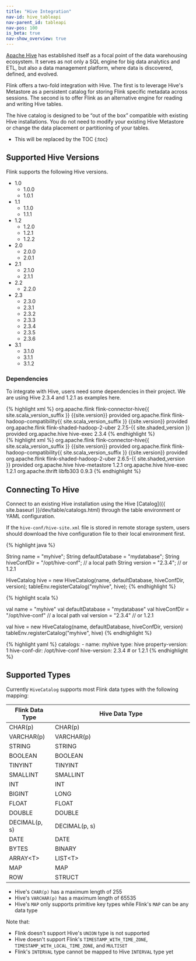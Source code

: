```yaml
---
title: "Hive Integration"
nav-id: hive_tableapi
nav-parent_id: tableapi
nav-pos: 100
is_beta: true
nav-show_overview: true
---
```

<!--
Licensed to the Apache Software Foundation (ASF) under one
or more contributor license agreements.  See the NOTICE file
distributed with this work for additional information
regarding copyright ownership.  The ASF licenses this file
to you under the Apache License, Version 2.0 (the
"License"); you may not use this file except in compliance
with the License.  You may obtain a copy of the License at

  http://www.apache.org/licenses/LICENSE-2.0

Unless required by applicable law or agreed to in writing,
software distributed under the License is distributed on an
"AS IS" BASIS, WITHOUT WARRANTIES OR CONDITIONS OF ANY
KIND, either express or implied.  See the License for the
specific language governing permissions and limitations
under the License.
-->

[Apache Hive](https://hive.apache.org/) has established itself as a focal point of the data warehousing ecosystem.
It serves as not only a SQL engine for big data analytics and ETL, but also a data management platform, where data is discovered, defined, and evolved.

Flink offers a two-fold integration with Hive.
The first is to leverage Hive's Metastore as a persistent catalog for storing Flink specific metadata across sessions.
The second is to offer Flink as an alternative engine for reading and writing Hive tables.

The hive catalog is designed to be “out of the box” compatible with existing Hive installations.
You do not need to modify your existing Hive Metastore or change the data placement or partitioning of your tables.

* This will be replaced by the TOC
{:toc}

## Supported Hive Versions

Flink supports the following Hive versions.

- 1.0
    - 1.0.0
    - 1.0.1
- 1.1
    - 1.1.0
    - 1.1.1
- 1.2
    - 1.2.0
    - 1.2.1
    - 1.2.2
- 2.0
    - 2.0.0
    - 2.0.1
- 2.1
    - 2.1.0
    - 2.1.1
- 2.2
    - 2.2.0
- 2.3
    - 2.3.0
    - 2.3.1
    - 2.3.2
    - 2.3.3
    - 2.3.4
    - 2.3.5
    - 2.3.6
- 3.1
    - 3.1.0
    - 3.1.1
    - 3.1.2

### Dependencies

To integrate with Hive, users need some dependencies in their project. We are using Hive 2.3.4 and 1.2.1 as examples here.

<div class="codetabs" markdown="1">
<div data-lang="Hive 2.3.4" markdown="1">
{% highlight xml %}
<dependency>
  <groupId>org.apache.flink</groupId>
  <artifactId>flink-connector-hive{{ site.scala_version_suffix }}</artifactId>
  <version>{{site.version}}</version>
  <scope>provided</scope>
</dependency>

<!-- Hadoop Dependencies -->

<dependency>
  <groupId>org.apache.flink</groupId>
  <artifactId>flink-hadoop-compatibility{{ site.scala_version_suffix }}</artifactId>
  <version>{{site.version}}</version>
  <scope>provided</scope>
</dependency>

<!-- Pick the correct Hadoop dependency for your project.
Hive 2.3.4 is built with Hadoop 2.7.2. We pick 2.7.5 which flink-shaded-hadoop is pre-built with,
 but users can pick their own hadoop version, as long as it's compatible with Hadoop 2.7.2 -->

<dependency>
  <groupId>org.apache.flink</groupId>
  <artifactId>flink-shaded-hadoop-2-uber</artifactId>
  <version>2.7.5-{{ site.shaded_version }}</version>
  <scope>provided</scope>
</dependency>

<!-- Hive Metastore -->
<dependency>
    <groupId>org.apache.hive</groupId>
    <artifactId>hive-exec</artifactId>
    <version>2.3.4</version>
</dependency>
{% endhighlight %}
</div>

<div data-lang="Hive 1.2.1" markdown="1">
{% highlight xml %}
<dependency>
  <groupId>org.apache.flink</groupId>
  <artifactId>flink-connector-hive{{ site.scala_version_suffix }}</artifactId>
  <version>{{site.version}}</version>
  <scope>provided</scope>
</dependency>

<!-- Hadoop Dependencies -->

<dependency>
  <groupId>org.apache.flink</groupId>
  <artifactId>flink-hadoop-compatibility{{ site.scala_version_suffix }}</artifactId>
  <version>{{site.version}}</version>
  <scope>provided</scope>
</dependency>

<!-- Pick the correct Hadoop dependency for your project.
Hive 1.2.1 is built with Hadoop 2.6.0. We pick 2.6.5 which flink-shaded-hadoop is pre-built with,
but users can pick their own hadoop version, as long as it's compatible with Hadoop 2.6.0 -->

<dependency>
  <groupId>org.apache.flink</groupId>
  <artifactId>flink-shaded-hadoop-2-uber</artifactId>
  <version>2.6.5-{{ site.shaded_version }}</version>
  <scope>provided</scope>
</dependency>

<!-- Hive Metastore -->
<dependency>
    <groupId>org.apache.hive</groupId>
    <artifactId>hive-metastore</artifactId>
    <version>1.2.1</version>
</dependency>

<dependency>
    <groupId>org.apache.hive</groupId>
    <artifactId>hive-exec</artifactId>
    <version>1.2.1</version>
</dependency>

<dependency>
    <groupId>org.apache.thrift</groupId>
    <artifactId>libfb303</artifactId>
    <version>0.9.3</version>
</dependency>
{% endhighlight %}
</div>
</div>

## Connecting To Hive

Connect to an existing Hive installation using the Hive [Catalog]({{ site.baseurl }}/dev/table/catalogs.html) through the table environment or YAML configuration.

If the `hive-conf/hive-site.xml` file is stored in remote storage system, users should download 
the hive configuration file to their local environment first. 

<div class="codetabs" markdown="1">
<div data-lang="Java" markdown="1">
{% highlight java %}

String name            = "myhive";
String defaultDatabase = "mydatabase";
String hiveConfDir     = "/opt/hive-conf"; // a local path
String version         = "2.3.4"; // or 1.2.1

HiveCatalog hive = new HiveCatalog(name, defaultDatabase, hiveConfDir, version);
tableEnv.registerCatalog("myhive", hive);
{% endhighlight %}
</div>
<div data-lang="Scala" markdown="1">
{% highlight scala %}

val name            = "myhive"
val defaultDatabase = "mydatabase"
val hiveConfDir     = "/opt/hive-conf" // a local path
val version         = "2.3.4" // or 1.2.1

val hive = new HiveCatalog(name, defaultDatabase, hiveConfDir, version)
tableEnv.registerCatalog("myhive", hive)
{% endhighlight %}
</div>
<div data-lang="YAML" markdown="1">
{% highlight yaml %}
catalogs:
   - name: myhive
     type: hive
     property-version: 1
     hive-conf-dir: /opt/hive-conf
     hive-version: 2.3.4 # or 1.2.1
{% endhighlight %}
</div>
</div>

## Supported Types

Currently `HiveCatalog` supports most Flink data types with the following mapping:

<table class="table table-bordered">
  <thead>
    <tr>
      <th class="text-center" style="width: 25%">Flink Data Type</th>
      <th class="text-center">Hive Data Type</th>
    </tr>
  </thead>
  <tbody>
    <tr>
        <td class="text-center">CHAR(p)</td>
        <td class="text-center">CHAR(p)</td>
    </tr>
    <tr>
        <td class="text-center">VARCHAR(p)</td>
        <td class="text-center">VARCHAR(p)</td>
    </tr>
        <tr>
        <td class="text-center">STRING</td>
        <td class="text-center">STRING</td>
    </tr>
    <tr>
        <td class="text-center">BOOLEAN</td>
        <td class="text-center">BOOLEAN</td>
    </tr>
    <tr>
        <td class="text-center">TINYINT</td>
        <td class="text-center">TINYINT</td>
    </tr>
    <tr>
        <td class="text-center">SMALLINT</td>
        <td class="text-center">SMALLINT</td>
    </tr>
    <tr>
        <td class="text-center">INT</td>
        <td class="text-center">INT</td>
    </tr>
    <tr>
        <td class="text-center">BIGINT</td>
        <td class="text-center">LONG</td>
    </tr>
    <tr>
        <td class="text-center">FLOAT</td>
        <td class="text-center">FLOAT</td>
    </tr>
    <tr>
        <td class="text-center">DOUBLE</td>
        <td class="text-center">DOUBLE</td>
    </tr>
    <tr>
        <td class="text-center">DECIMAL(p, s)</td>
        <td class="text-center">DECIMAL(p, s)</td>
    </tr>
    <tr>
        <td class="text-center">DATE</td>
        <td class="text-center">DATE</td>
    </tr>
    <tr>
        <td class="text-center">BYTES</td>
        <td class="text-center">BINARY</td>
    </tr>
    <tr>
        <td class="text-center">ARRAY&lt;T&gt;</td>
        <td class="text-center">LIST&lt;T&gt;</td>
    </tr>
    <tr>
        <td class="text-center">MAP<K, V></td>
        <td class="text-center">MAP<K, V></td>
    </tr>
    <tr>
        <td class="text-center">ROW</td>
        <td class="text-center">STRUCT</td>
    </tr>
  </tbody>
</table>


* Hive's `CHAR(p)` has a maximum length of 255
* Hive's `VARCHAR(p)` has a maximum length of 65535
* Hive's `MAP` only supports primitive key types while Flink's `MAP` can be any data type


Note that:

* Flink doesn't support Hive's `UNION` type is not supported
* Hive doesn't support Flink's `TIMESTAMP_WITH_TIME_ZONE`, `TIMESTAMP_WITH_LOCAL_TIME_ZONE`, and `MULTISET`
* Flink's `INTERVAL` type cannot be mapped to Hive `INTERVAL` type yet
